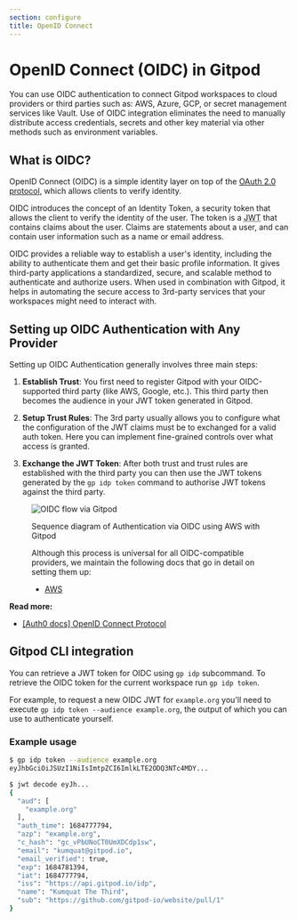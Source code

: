 ```yaml
---
section: configure
title: OpenID Connect
---
```


<script context="module">
  export const prerender = true;
</script>

# OpenID Connect (OIDC) in Gitpod

You can use OIDC authentication to connect Gitpod workspaces to cloud providers or third parties such as: AWS, Azure, GCP, or secret management services like Vault. Use of OIDC integration eliminates the need to manually distribute access credentials, secrets and other key material via other methods such as environment variables.

## What is OIDC?

OpenID Connect (OIDC) is a simple identity layer on top of the [OAuth 2.0 protocol](https://oauth.net/2/), which allows clients to verify identity.

OIDC introduces the concept of an Identity Token, a security token that allows the client to verify the identity of the user. The token is a <abbr title="JSON Web Token">JWT</abbr> that contains claims about the user. Claims are statements about a user, and can contain user information such as a name or email address.

OIDC provides a reliable way to establish a user's identity, including the ability to authenticate them and get their basic profile information. It gives third-party applications a standardized, secure, and scalable method to authenticate and authorize users. When used in combination with Gitpod, it helps in automating the secure access to 3rd-party services that your workspaces might need to interact with.

## Setting up OIDC Authentication with Any Provider

Setting up OIDC Authentication generally involves three main steps:

1. **Establish Trust**: You first need to register Gitpod with your OIDC-supported third party (like AWS, Google, etc.). This third party then becomes the audience in your JWT token generated in Gitpod. 

1. **Setup Trust Rules**: The 3rd party usually allows you to configure what the configuration of the JWT claims must be to exchanged for a valid auth token. Here you can implement fine-grained controls over what access is granted. 

1. **Exchange the JWT Token**: After both trust and trust rules are established with the third party you can then use the JWT tokens generated by the `gp idp token` command to authorise JWT tokens against the third party. 

<figure>

![OIDC flow via Gitpod](/images/docs/oidc-flow.png)

<figcaption>
    Sequence diagram of Authentication via OIDC using AWS with Gitpod
</figcaption>

Although this process is universal for all OIDC-compatible providers, we maintain the following docs that go in detail on setting them up:

- [AWS](/docs/integrations/aws)

</figure>

**Read more:**

- [[Auth0 docs] OpenID Connect Protocol](https://auth0.com/docs/authenticate/protocols/openid-connect-protocol)

## Gitpod CLI integration

You can retrieve a JWT token for OIDC using `gp idp` subcommand. To retrieve the OIDC token for the current workspace run `gp idp token`.

For example, to request a new OIDC JWT for `example.org` you'll need to execute `gp idp token --audience example.org`, the output of which you can use to authenticate yourself.

### Example usage

```bash
$ gp idp token --audience example.org
eyJhbGciOiJSUzI1NiIsImtpZCI6ImlkLTE2ODQ3NTc4MDY...

$ jwt decode eyJh...
{
  "aud": [
    "example.org"
  ],
  "auth_time": 1684777794,
  "azp": "example.org",
  "c_hash": "gc_vPbUNoCT0UmXDCdp1sw",
  "email": "kumquat@gitpod.io",
  "email_verified": true,
  "exp": 1684781394,
  "iat": 1684777794,
  "iss": "https://api.gitpod.io/idp",
  "name": "Kumquat The Third",
  "sub": "https://github.com/gitpod-io/website/pull/1"
}
```
